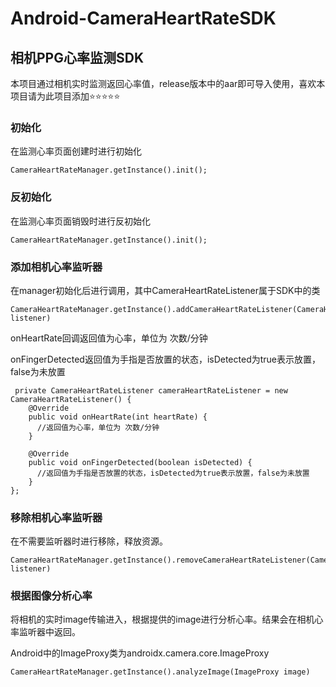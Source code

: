 # Android-CameraHeartRateSDK

## **相机PPG心率监测SDK**

本项目通过相机实时监测返回心率值，release版本中的aar即可导入使用，喜欢本项目请为此项目添加⭐⭐⭐⭐⭐

### **初始化**

在监测心率页面创建时进行初始化

```
CameraHeartRateManager.getInstance().init();
```



### **反初始化**

在监测心率页面销毁时进行反初始化

```
CameraHeartRateManager.getInstance().init();
```



### **添加**相机**心率监听器**

在manager初始化后进行调用，其中CameraHeartRateListener属于SDK中的类

```
CameraHeartRateManager.getInstance().addCameraHeartRateListener(CameraHeartRateListener listener)
```

onHeartRate回调返回值为心率，单位为 次数/分钟

onFingerDetected返回值为手指是否放置的状态，isDetected为true表示放置，false为未放置

```
 private CameraHeartRateListener cameraHeartRateListener = new CameraHeartRateListener() {
    @Override
    public void onHeartRate(int heartRate) {
      //返回值为心率，单位为 次数/分钟
    }

    @Override
    public void onFingerDetected(boolean isDetected) {
      //返回值为手指是否放置的状态，isDetected为true表示放置，false为未放置
    }
};
```



### 移除相机心率监听器

在不需要监听器时进行移除，释放资源。

```
CameraHeartRateManager.getInstance().removeCameraHeartRateListener(CameraHeartRateListener listener)
```



### 根据图像分析心率

将相机的实时image传输进入，根据提供的image进行分析心率。结果会在相机心率监听器中返回。

Android中的ImageProxy类为androidx.camera.core.ImageProxy

```
CameraHeartRateManager.getInstance().analyzeImage(ImageProxy image)
```
